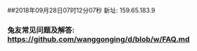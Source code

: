 ##2018年09月28日07时12分07秒 新址: 159.65.183.9
### 兔友常见问题及解答: https://github.com/wanggonging/d/blob/w/FAQ.md
